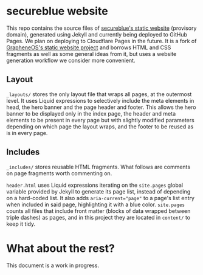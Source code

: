 # secureblue website

This repo contains the source files of [secureblue's static website](https://esselownitro.github.io) (provisory domain), generated using Jekyll and currently being deployed to GitHub Pages. We plan on deploying to Cloudflare Pages in the future. It is a fork of [GrapheneOS's static website project](https://github.com/GrapheneOS/grapheneos.org) and borrows HTML and CSS fragments as well as some general ideas from it, but uses a website generation workflow we consider more convenient.

## Layout

`_layouts/` stores the only layout file that wraps all pages, at the outermost level. It uses Liquid expressions to selectively include the meta elements in head, the hero banner and the page header and footer. This allows the hero banner to be displayed only in the index page, the header and meta elements to be present in every page but with slightly modified parameters depending on which page the layout wraps, and the footer to be reused as is in every page.

## Includes

`_includes/` stores reusable HTML fragments. What follows are comments on page fragments worth commenting on.

`header.html` uses Liquid expressions iterating on the `site.pages` global variable provided by Jekyll to generate its page list, instead of depending on a hard-coded list. It also adds `aria-current="page"` to a page's list entry when included in said page, highlighting it with a blue color. `site.pages` counts all files that include front matter (blocks of data wrapped between triple dashes) as pages, and in this project they are located in `content/` to keep it tidy.

# What about the rest?

This document is a work in progress.